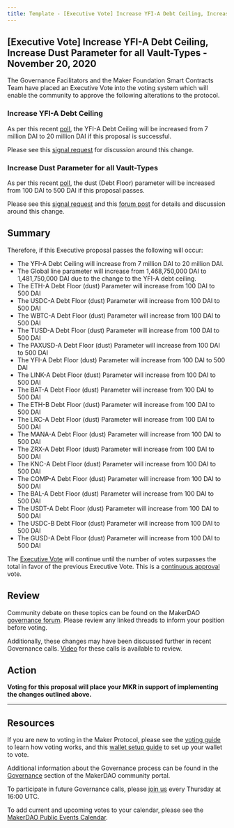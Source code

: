 ```yaml
---
title: Template - [Executive Vote] Increase YFI-A Debt Ceiling, Increase Dust Parameter for all Vault-Types - November 20, 2020
---
```


## [Executive Vote] Increase YFI-A Debt Ceiling, Increase Dust Parameter for all Vault-Types - November 20, 2020

The Governance Facilitators and the Maker Foundation Smart Contracts Team have placed an Executive Vote into the voting system which will enable the community to approve the following alterations to the protocol.

### Increase YFI-A Debt Ceiling

As per this recent [poll](https://vote.makerdao.com/polling/QmZUdsMC?network=mainnet), the YFI-A Debt Ceiling will be increased from 7 million DAI to 20 million DAI if this proposal is successful.

Please see this [signal request](https://forum.makerdao.com/t/signal-request-increase-the-yfi-debt-ceiling/5114) for discussion around this change.

### Increase Dust Parameter for all Vault-Types

As per this recent [poll](https://vote.makerdao.com/polling/QmRsvCCP?network=mainnet), the dust (Debt Floor) parameter will be increased from 100 DAI to 500 DAI if this proposal passes.

Please see this [signal request](https://forum.makerdao.com/t/signal-request-increasing-dust-value/5122) and this [forum post](https://forum.makerdao.com/t/small-vaults-liquidations-incentives/5166) for details and discussion around this change.

## Summary

Therefore, if this Executive proposal passes the following will occur:

- The YFI-A Debt Ceiling will increase from 7 million DAI to 20 million DAI.
- The Global line parameter will increase from 1,468,750,000 DAI to 1,481,750,000 DAI due to the change to the YFI-A debt ceiling.
- The ETH-A Debt Floor (dust) Parameter will increase from 100 DAI to 500 DAI
- The USDC-A Debt Floor (dust) Parameter will increase from 100 DAI to 500 DAI
- The WBTC-A Debt Floor (dust) Parameter will increase from 100 DAI to 500 DAI
- The TUSD-A Debt Floor (dust) Parameter will increase from 100 DAI to 500 DAI
- The PAXUSD-A Debt Floor (dust) Parameter will increase from 100 DAI to 500 DAI
- The YFI-A Debt Floor (dust) Parameter will increase from 100 DAI to 500 DAI
- The LINK-A Debt Floor (dust) Parameter will increase from 100 DAI to 500 DAI
- The BAT-A Debt Floor (dust) Parameter will increase from 100 DAI to 500 DAI
- The ETH-B Debt Floor (dust) Parameter will increase from 100 DAI to 500 DAI
- The LRC-A Debt Floor (dust) Parameter will increase from 100 DAI to 500 DAI
- The MANA-A Debt Floor (dust) Parameter will increase from 100 DAI to 500 DAI
- The ZRX-A Debt Floor (dust) Parameter will increase from 100 DAI to 500 DAI
- The KNC-A Debt Floor (dust) Parameter will increase from 100 DAI to 500 DAI
- The COMP-A Debt Floor (dust) Parameter will increase from 100 DAI to 500 DAI
- The BAL-A Debt Floor (dust) Parameter will increase from 100 DAI to 500 DAI
- The USDT-A Debt Floor (dust) Parameter will increase from 100 DAI to 500 DAI
- The USDC-B Debt Floor (dust) Parameter will increase from 100 DAI to 500 DAI
- The GUSD-A Debt Floor (dust) Parameter will increase from 100 DAI to 500 DAI

The [Executive Vote](https://community-development.makerdao.com/en/learn/governance/on-chain-gov) will continue until the number of votes surpasses the total in favor of the previous Executive Vote. This is a [continuous approval](https://community-development.makerdao.com/en/learn/governance/how-voting-works) vote.

## Review

Community debate on these topics can be found on the MakerDAO [governance forum](https://forum.makerdao.com/). Please review any linked threads to inform your position before voting.

Additionally, these changes may have been discussed further in recent Governance calls. [Video](https://www.youtube.com/playlist?list=PLLzkWCj8ywWNq5-90-Id6VPSsrk4OWVan) for these calls is available to review.

## Action

**Voting for this proposal will place your MKR in support of implementing the changes outlined above.**

---

## Resources

If you are new to voting in the Maker Protocol, please see the [voting guide](https://community-development.makerdao.com/en/learn/governance/how-voting-works/) to learn how voting works, and this [wallet setup guide](https://community-development.makerdao.com/en/learn/governance/voting-setup/) to set up your wallet to vote.

Additional information about the Governance process can be found in the [Governance](https://community-development.makerdao.com/en/learn/governance) section of the MakerDAO community portal.

To participate in future Governance calls, please [join us](https://github.com/makerdao/community/tree/master/governance/governance-and-risk-meetings) every Thursday at 16:00 UTC.

To add current and upcoming votes to your calendar, please see the [MakerDAO Public Events Calendar](https://calendar.google.com/calendar/embed?src=makerdao.com_3efhm2ghipksegl009ktniomdk%40group.calendar.google.com&ctz=UTC&mode=week&showCalendars=0&showPrint=0).
